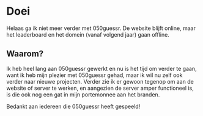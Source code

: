 # Doei
Helaas ga ik niet meer verder met 050guessr. De website blijft online, maar het leaderboard en het domein (vanaf volgend jaar) gaan offline.

## Waarom?

Ik heb heel lang aan 050guessr gewerkt en nu is het tijd om verder te gaan, want ik heb mijn plezier met 050guessr gehad, maar ik wil nu zelf ook verder naar nieuwe projecten. Verder zie ik er gewoon tegenop om aan de website of server te werken, en aangezien de server amper functioneel is, is die ook nog een gat in mijn portemonnee aan het branden.

Bedankt aan iedereen die 050guessr heeft gespeeld!
